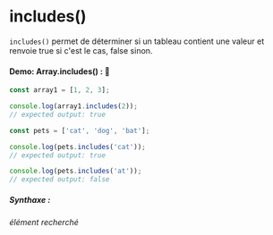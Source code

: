 # includes() 

`includes()` permet de déterminer si un tableau contient une valeur et renvoie true si c'est le cas, false sinon.


#### Demo: Array.includes() : :speech_balloon:

````js
const array1 = [1, 2, 3];

console.log(array1.includes(2));
// expected output: true

const pets = ['cat', 'dog', 'bat'];

console.log(pets.includes('cat'));
// expected output: true

console.log(pets.includes('at'));
// expected output: false
````

##### Synthaxe :

_élément recherché_